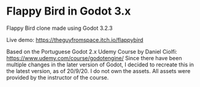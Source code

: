 # Flappy Bird in Godot 3.x

Flappy Bird clone made using Godot 3.2.3

Live demo: https://theguyfromspace.itch.io/flappybird

Based on the Portuguese Godot 2.x Udemy Course by Daniel Ciolfi: https://www.udemy.com/course/godotengine/
Since there have been multiple changes in the later version of Godot, I decided to recreate this in the latest version, as of 20/9/20.
I do not own the assets. All assets were provided by the instructor of the course.
